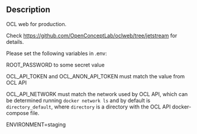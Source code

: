 ## Description

OCL web for production.

Check <https://github.com/OpenConceptLab/oclweb/tree/jetstream> for details.

Please set the following variables in .env:

ROOT_PASSWORD to some secret value

OCL_API_TOKEN and OCL_ANON_API_TOKEN must match the value from OCL API

OCL_API_NETWORK must match the network used by OCL API, which can be determined running `docker network ls` and by default is `directory_default`, where
`directory` is a directory with the OCL API docker-compose file.

ENVIRONMENT=staging
